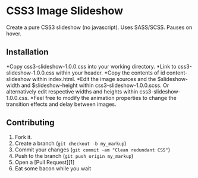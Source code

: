 CSS3 Image Slideshow
=============

Create a pure CSS3 slideshow (no javascript).
Uses SASS/SCSS. Pauses on hover.

Installation
-------

*Copy css3-slideshow-1.0.0.css into your working directory.
*Link to css3-slideshow-1.0.0.css within your header.
*Copy the contents of id content-slideshow within index.html.
*Edit the image sources and the $slideshow-width and $slideshow-height within css3-slideshow-1.0.0.scss. Or alternatively edit respective widths and heights within css3-slideshow-1.0.0.css.
*Feel free to modify the animation properties to change the transition effects and delay between images. 

Contributing
------------

1. Fork it.
2. Create a branch (`git checkout -b my_markup`)
3. Commit your changes (`git commit -am "Clean redundant CSS"`)
4. Push to the branch (`git push origin my_markup`)
5. Open a [Pull Request][1]
6. Eat some bacon while you wait